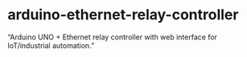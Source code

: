 # arduino-ethernet-relay-controller
“Arduino UNO + Ethernet relay controller with web interface for IoT/industrial automation.”
